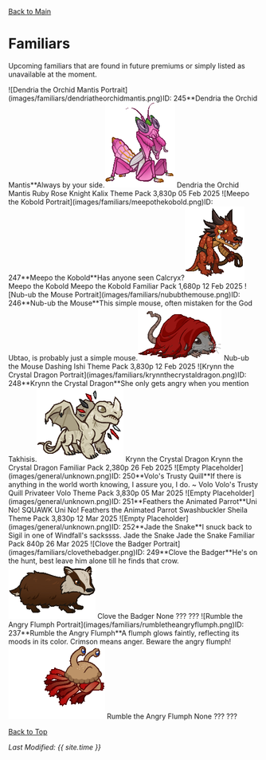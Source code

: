 [Back to Main](index.md)

# Familiars

Upcoming familiars that are found in future premiums or simply listed as unavailable at the moment.

<span class="skinTableColumn">
    <span class="skinTableRow">
        <span class="skinTableIcon">
            <span class="skinTooltipHolder" style="width:max-content">![Dendria the Orchid Mantis Portrait](images/familiars/dendriatheorchidmantis.png)<span class="featTooltipContents">ID: 245**Dendria the Orchid Mantis**Always by your side.<img src="images/familiars/dendriatheorchidmantis.gif" alt="Dendria the Orchid Mantis Model Gif" style="width:auto;height:auto;max-width:min-content;max-height:100%"></span></span>
        </span>
        <span class="skinTableName">
            Dendria the Orchid Mantis
        </span>
        <span class="skinTableSource">
            Ruby Rose Knight Kalix Theme Pack
        </span>
        <span class="skinTableCost">
            3,830p
        </span>
        <span class="skinTableDate">
            05 Feb 2025
        </span>
    </span>
    <span class="skinTableRow">
        <span class="skinTableIcon">
            <span class="skinTooltipHolder" style="width:max-content">![Meepo the Kobold Portrait](images/familiars/meepothekobold.png)<span class="featTooltipContents">ID: 247**Meepo the Kobold**Has anyone seen Calcryx?<img src="images/familiars/meepothekobold.gif" alt="Meepo the Kobold Model Gif" style="width:auto;height:auto;max-width:min-content;max-height:100%"></span></span>
        </span>
        <span class="skinTableName">
            Meepo the Kobold
        </span>
        <span class="skinTableSource">
            Meepo the Kobold Familiar Pack
        </span>
        <span class="skinTableCost">
            1,680p
        </span>
        <span class="skinTableDate">
            12 Feb 2025
        </span>
    </span>
    <span class="skinTableRow">
        <span class="skinTableIcon">
            <span class="skinTooltipHolder" style="width:max-content">![Nub-ub the Mouse Portrait](images/familiars/nububthemouse.png)<span class="featTooltipContents">ID: 246**Nub-ub the Mouse**This simple mouse, often mistaken for the God Ubtao, is probably just a simple mouse.<img src="images/familiars/nububthemouse.gif" alt="Nub-ub the Mouse Model Gif" style="width:auto;height:auto;max-width:min-content;max-height:100%"></span></span>
        </span>
        <span class="skinTableName">
            Nub-ub the Mouse
        </span>
        <span class="skinTableSource">
            Dashing Ishi Theme Pack
        </span>
        <span class="skinTableCost">
            3,830p
        </span>
        <span class="skinTableDate">
            12 Feb 2025
        </span>
    </span>
    <span class="skinTableRow">
        <span class="skinTableIcon">
            <span class="skinTooltipHolder" style="width:max-content">![Krynn the Crystal Dragon Portrait](images/familiars/krynnthecrystaldragon.png)<span class="featTooltipContents">ID: 248**Krynn the Crystal Dragon**She only gets angry when you mention Takhisis.<img src="images/familiars/krynnthecrystaldragon.gif" alt="Krynn the Crystal Dragon Model Gif" style="width:auto;height:auto;max-width:min-content;max-height:100%"></span></span>
        </span>
        <span class="skinTableName">
            Krynn the Crystal Dragon
        </span>
        <span class="skinTableSource">
            Krynn the Crystal Dragon Familiar Pack
        </span>
        <span class="skinTableCost">
            2,380p
        </span>
        <span class="skinTableDate">
            26 Feb 2025
        </span>
    </span>
    <span class="skinTableRow">
        <span class="skinTableIcon">
            <span class="skinTooltipHolder" style="width:max-content">![Empty Placeholder](images/general/unknown.png)<span class="featTooltipContents">ID: 250**Volo's Trusty Quill**If there is anything in the world worth knowing, I assure you, I do. ~ Volo</span></span>
        </span>
        <span class="skinTableName">
            Volo's Trusty Quill
        </span>
        <span class="skinTableSource">
            Privateer Volo Theme Pack
        </span>
        <span class="skinTableCost">
            3,830p
        </span>
        <span class="skinTableDate">
            05 Mar 2025
        </span>
    </span>
    <span class="skinTableRow">
        <span class="skinTableIcon">
            <span class="skinTooltipHolder" style="width:max-content">![Empty Placeholder](images/general/unknown.png)<span class="featTooltipContents">ID: 251**Feathers the Animated Parrot**Uni No! SQUAWK Uni No!</span></span>
        </span>
        <span class="skinTableName">
            Feathers the Animated Parrot
        </span>
        <span class="skinTableSource">
            Swashbuckler Sheila Theme Pack
        </span>
        <span class="skinTableCost">
            3,830p
        </span>
        <span class="skinTableDate">
            12 Mar 2025
        </span>
    </span>
    <span class="skinTableRow">
        <span class="skinTableIcon">
            <span class="skinTooltipHolder" style="width:max-content">![Empty Placeholder](images/general/unknown.png)<span class="featTooltipContents">ID: 252**Jade the Snake**I snuck back to Sigil in one of Windfall's sackssss.</span></span>
        </span>
        <span class="skinTableName">
            Jade the Snake
        </span>
        <span class="skinTableSource">
            Jade the Snake Familiar Pack
        </span>
        <span class="skinTableCost">
            840p
        </span>
        <span class="skinTableDate">
            26 Mar 2025
        </span>
    </span>
    <span class="skinTableRow">
        <span class="skinTableIcon">
            <span class="skinTooltipHolder" style="width:max-content">![Clove the Badger Portrait](images/familiars/clovethebadger.png)<span class="featTooltipContents">ID: 249**Clove the Badger**He's on the hunt, best leave him alone till he finds that crow.<img src="images/familiars/clovethebadger.gif" alt="Clove the Badger Model Gif" style="width:auto;height:auto;max-width:min-content;max-height:100%"></span></span>
        </span>
        <span class="skinTableName">
            Clove the Badger
        </span>
        <span class="skinTableSource">
            None
        </span>
        <span class="skinTableCost">
            ???
        </span>
        <span class="skinTableDate">
            ???
        </span>
    </span>
    <span class="skinTableRow">
        <span class="skinTableIcon">
            <span class="skinTooltipHolder" style="width:max-content">![Rumble the Angry Flumph Portrait](images/familiars/rumbletheangryflumph.png)<span class="featTooltipContents">ID: 237**Rumble the Angry Flumph**A flumph glows faintly, reflecting its moods in its color. Crimson means anger. Beware the angry flumph!<img src="images/familiars/rumbletheangryflumph.gif" alt="Rumble the Angry Flumph Model Gif" style="width:auto;height:auto;max-width:min-content;max-height:100%"></span></span>
        </span>
        <span class="skinTableName">
            Rumble the Angry Flumph
        </span>
        <span class="skinTableSource">
            None
        </span>
        <span class="skinTableCost">
            ???
        </span>
        <span class="skinTableDate">
            ???
        </span>
    </span>
</span>

[Back to Top](#top)

*Last Modified: {{ site.time }}*
